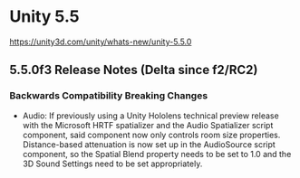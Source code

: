 # Unity 5.5
https://unity3d.com/unity/whats-new/unity-5.5.0

## 5.5.0f3 Release Notes (Delta since f2/RC2)


### Backwards Compatibility Breaking Changes
<ul>
<li>Audio: If previously using a Unity Hololens technical preview release with the Microsoft HRTF spatializer and the Audio Spatializer script component, said component now only controls room size properties. Distance-based attenuation is now set up in the AudioSource script component, so the Spatial Blend property needs to be set to 1.0 and the 3D Sound Settings need to be set appropriately.</li>
</ul>
